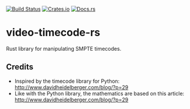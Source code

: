 [![Build Status](https://travis-ci.org/bkhl/video-timecode-rs.svg?branch=master)](https://travis-ci.org/bkhl/video-timecode-rs)
[![Crates.io](https://img.shields.io/crates/v/video-timecode.svg)](https://crates.io/crates/video-timecode)
[![Docs.rs](https://img.shields.io/badge/docs--blue.svg)](https://docs.rs/video-timecode/)


# video-timecode-rs

Rust library for manipulating SMPTE timecodes.

## Credits

* Inspired by the timecode library for Python: http://www.davidheidelberger.com/blog/?p=29
* Like with the Python library, the mathematics are based on this article: http://www.davidheidelberger.com/blog/?p=29

